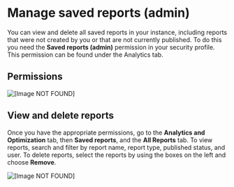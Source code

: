 # Manage saved reports \(admin\)<a name="manage-saved-reports-admin"></a>

You can view and delete all saved reports in your instance, including reports that were not created by you or that are not currently published\. To do this you need the **Saved reports \(admin\)** permission in your security profile\. This permission can be found under the Analytics tab\.

## Permissions<a name="manage-saved-reports-admin-perms"></a>

![\[Image NOT FOUND\]](http://docs.aws.amazon.com/connect/latest/adminguide/images/queue-dashboard-saved-reports-perms.png)

## View and delete reports<a name="saved-reports-delete-view"></a>

Once you have the appropriate permissions, go to the **Analytics and Optimization** tab, then **Saved reports**, and the **All Reports** tab\. To view reports, search and filter by report name, report type, published status, and user\. To delete reports, select the reports by using the boxes on the left and choose **Remove**\.

![\[Image NOT FOUND\]](http://docs.aws.amazon.com/connect/latest/adminguide/images/hmr-queue-dashboard-saved-reports.png)